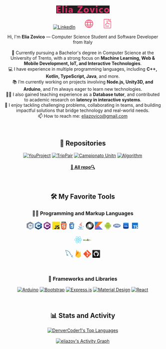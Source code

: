 <p align="center">
<a href="https://github.com/eliazov">
  <img src="./images/name.png" />
</a>
</p>

<!-- Social icons section -->
<p align="center">
  &#8287;&#8287;&#8287;&#8287;&#8287;
  <a href="https://www.linkedin.com/in/elia-zovico-16b15420b/"><img width="32px" alt="LinkedIn" title="LinkedIn" src="https://i.imgur.com/yRpa1dQ.png"/></a>
  &#8287;&#8287;&#8287;&#8287;&#8287;
  <a href="https://eliazov.github.io/page"><img width="32px" alt="Website" title="Website" src="images/language_32dp_F75C7E_FILL0_wght400_GRAD0_opsz40.png"/></a>
  &#8287;&#8287;&#8287;&#8287;&#8287;
  <a href="https://dev.to/denvercoder1"><img width="32px" alt="Cv" title="Cv" src="images/IconPDF3.png"></a>
  &#8287;&#8287;&#8287;&#8287;&#8287;
</p>
<p align="center">
  Hi, I'm <b>Elia Zovico</b> — Computer Science Student and Software Developer from Italy
  <br><br>
🔬 Currently pursuing a Bachelor's degree in Computer Science at the University of Trento, with a strong focus on <b>Machine Learning, Web & Mobile Development, IoT, and Interactive Technologies</b>.  
  <br>
  💻 I have experience in multiple programming languages, including <b>C++, Kotlin, TypeScript, Java</b>, and more.
  <br>
  📚 I’m currently working on projects involving <b>Node.js, Unity3D, and Arduino</b>, and I’m always eager to learn new technologies.
  <br>
  👨‍🏫 I also gained teaching experience as a <b>Database tutor</b>, and contributed to academic research on <b>latency in interactive systems</b>.
  <br>
  🚀 I enjoy tackling challenging problems, collaborating in teams, and building impactful solutions  that bridge technology and real-world needs.
  <br>
  📫 How to reach me: <a href="mailto:eliazovico@gmail.com">eliazovico@gmail.com</a>
</p>

<br>

  <h2 align="center">📘 Repositories</h2>

  <!-- Repo info cards - https://github.com/anuraghazra/github-readme-stats -->
  <!-- Small repo cards (fork) - https://github.com/DenverCoder1/github-readme-stats -->
  <p align="center">
    <a href="https://github.com/eliazov/YouProject-presentation"><img width="278" src="https://denvercoder1-github-readme-stats.vercel.app/api/pin/?username=eliazov&repo=YouProject-presentation&theme=react&bg_color=1F222E&title_color=F85D7F&hide_border=true&icon_color=F8D866&show_icons=true" alt="YouProject"></a>
    <a href="https://github.com/eliazov/TripPair-presentation"><img width="278" src="https://denvercoder1-github-readme-stats.vercel.app/api/pin/?username=eliazov&repo=TripPair-presentation&theme=react&bg_color=1F222E&title_color=F85D7F&hide_border=true&icon_color=F8D866&show_icons=true" alt="TripPair"></a>
    <a href="https://github.com/eliazov/Futsal-tournament-CusTN"><img width="278" src="https://denvercoder1-github-readme-stats.vercel.app/api/pin?username=eliazov&repo=Futsal-tournament-CusTN&theme=react&bg_color=1F222E&title_color=F85D7F&hide_border=true&icon_color=F8D866&show_icons=true" alt="Campionato Unitn"></a>
    <a href="https://github.com/eliazov/Algorithm-and-Data-Structure-2024"><img width="278" src="https://denvercoder1-github-readme-stats.vercel.app/api/pin/?username=eliazov&repo=Algorithm-and-Data-Structure-2024&theme=react&bg_color=1F222E&title_color=F85D7F&hide_border=true&icon_color=F8D866&show_icons=true" alt="Algorithm"></a>

 <h4 align="center">
  <a href="https://github.com/eliazov?tab=repositories" title="Show Repositories">🔎 All repo🔍</a>
</h4>
<br>
<h2 align="center">🛠️ My Favorite Tools</h2>
  <!-- Some badges are from https://github.com/Ileriayo/markdown-badges -->

  <h3 align="center">👨‍💻 Programming and Markup Languages</h3>
<p align="center">
  <code><img title="C" height="25" src="images/c.svg"></code>
  <code><img title="C++" height="25" src="images/cpp.svg"></code>
  <code><img title="C#" height="25" src="images/cSharp.svg"></code>
  <code><img title="Javascript" height="25" src="images/javascript.svg"></code>
  <code><img title="HTML5" height="25" src="images/html5.svg"></code>
  <code><img title="CSS" height="25" src="images/css.svg"></code>
  <code><img title="Java" height="25" src="images/java-original.svg"></code>
  <code><img title="JSON" height="25" src="images/json.svg"></code>
  <code><img title="Kotlin" height="25" src="images/kotlin-2.svg"></code>
  <code><img title="Android" height="25" src="images/android.svg"></code>
  <code><img title="PHP" height="25" src="images/php.svg"></code>
  <code><img title="SQL" height="25" src="images/icons8-sql-48.png"></code>
  <code><img title="TypeScript" height="25" src="images/icons8-typescript-48.png"></code>
  <br>
  <br>
  <code><img title="React" height="25" src="images/react-original.svg"></code>
  <code><img title="Node.JS" height="25" src="images/nodejs.svg"></code>
  <br>
  <br>
  <code><img title="MySQL" height="25" src="images/mysql.svg"></code>
  <code><img title="Firebase" height="25" src="images/firebase.svg"></code>
  <code><img title="Git" height="25" src="images/git-original.svg"></code>
  <code><img title="GitHub" height="25" src="images/github.svg"></code>
</p>
<br>
  <h3 align="center">🧰 Frameworks and Libraries</h3>

  <p align="center">
      <a href="#"><img alt="Arduino" src="https://img.shields.io/badge/-Arduino-00979D?logo=Arduino&logoColor=white"></a>
      <a href="#"><img alt="Bootstrap" src="https://img.shields.io/badge/Bootstrap-7952B3.svg?logo=bootstrap&logoColor=white"></a>
      <a href="#"><img alt="Express.js" src="https://img.shields.io/badge/Express.js-404d59.svg?logo=express&logoColor=white"></a>
      <a href="#"><img alt="Material Design" src="https://img.shields.io/badge/Material%20Design-0081CB.svg?logo=material-design&logoColor=white"></a>
      <a href="#"><img alt="React" src="https://img.shields.io/badge/React-20232a.svg?logo=react&logoColor=%2361DAFB"></a>
  </p>
<br>
 <h2 align="center">📊 Stats and Activity</h2>
<p align="center">
  <!-- https://github.com/anuraghazra/github-readme-stats -->
<a href="https://github.com/anuraghazra/github-readme-stats"><img alt="DenverCoder1's Top Languages" src="https://denvercoder1-github-readme-stats.vercel.app/api/top-langs/?username=eliazov&langs_count=8&layout=compact&theme=react&hide_border=true&bg_color=1F222E&title_color=F85D7F&icon_color=F8D866&hide=Jupyter%20Notebook,Roff" height="192px"/></a>
<br/><br/>
<!--<b>Note:</b> Top languages is only a metric of the languages my public code consists of and doesn't reflect experience or skill level.-->
  <!-- https://github.com/ashutosh00710/github-readme-activity-graph -->
<a href="https://github.com/ashutosh00710/github-readme-activity-graph"><img alt="eliazov's Activity Graph" src="https://github-readme-activity-graph.vercel.app/graph/?username=eliazov&bg_color=1F222E&color=F8D866&line=F85D7F&point=FFFFFF&hide_border=true" /></a>
</p>
